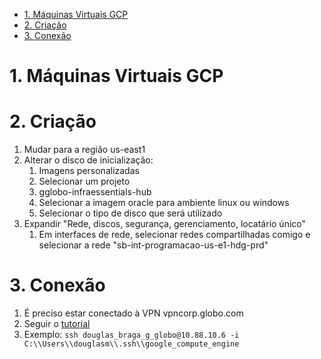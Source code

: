 - [1. Máquinas Virtuais GCP](#1-máquinas-virtuais-gcp)
- [2. Criação](#2-criação)
- [3. Conexão](#3-conexão)


# 1. Máquinas Virtuais GCP

# 2. Criação

1. Mudar para a região us-east1 
2. Alterar o disco de inicialização:
   1. Imagens personalizadas
   2. Selecionar um projeto
   3. gglobo-infraessentials-hub
   4. Selecionar a imagem oracle para ambiente linux ou windows
   5. Selecionar o tipo de disco que será utilizado
3. Expandir "Rede, discos, segurança, gerenciamento, locatário único"
   1. Em interfaces de rede, selecionar redes compartilhadas comigo e selecionar a rede "sb-int-programacao-us-e1-hdg-prd"

# 3. Conexão

1. É preciso estar conectado à VPN vpncorp.globo.com
2. Seguir o [tutorial](https://infra.globoi.com/infra/omnicloud/gcp/acesso_ssh/)
3. Exemplo: `ssh douglas_braga_g_globo@10.88.10.6 -i C:\\Users\\douglasm\\.ssh\\google_compute_engine`
